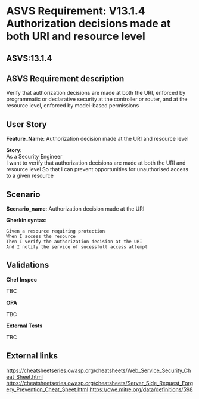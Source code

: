 # ASVS Requirement: V13.1.4 Authorization decisions made at both URI and resource level

## ASVS:13.1.4

## ASVS Requirement description

Verify that authorization decisions are made at both the URI, enforced by programmatic or declarative security at the controller or router, and at the resource level, enforced by model-based permissions

## User Story

**Feature_Name**: Authorization decision made at the URI and resource level

**Story**:\
As a Security Engineer\
I want to verify that authorization decisions are made at both the URI and resource level
So that I can prevent opportunities for unauthorised access to a given resource

## Scenario

**Scenario_name**: Authorization decision made at the URI

**Gherkin syntax**:

```gherkin
Given a resource requiring protection
When I access the resource
Then I verify the authorization decision at the URI
And I notify the service of sucessfull access attempt
```


## Validations

**Chef Inspec**

TBC

**OPA**

TBC

**External Tests**

TBC

## External links

<https://cheatsheetseries.owasp.org/cheatsheets/Web_Service_Security_Cheat_Sheet.html>
<https://cheatsheetseries.owasp.org/cheatsheets/Server_Side_Request_Forgery_Prevention_Cheat_Sheet.html>
<https://cwe.mitre.org/data/definitions/598>
